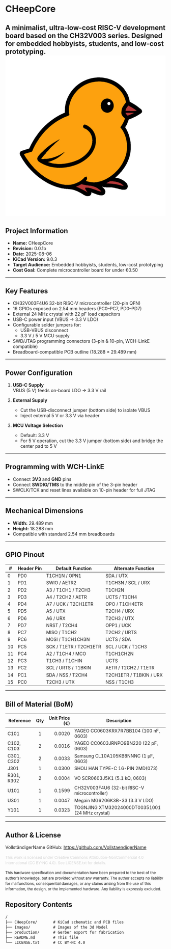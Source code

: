 # CHeepCore

A minimalist, ultra-low-cost RISC-V development board based on the CH32V003 series. Designed for embedded hobbyists, students, and low-cost prototyping.
![Logo CHeepCore](images/Cheep.png "CHeepCore Logo")
---

## Project Information

- **Name:** CHeepCore  
- **Revision:** 0.0.1b  
- **Date:** 2025-08-06  
- **KiCad Version:** 9.0.3  
- **Target Audience:** Embedded hobbyists, students, low-cost prototyping  
- **Cost Goal:** Complete microcontroller board for under €0.50  

---

## Key Features

- CH32V003F4U6 32-bit RISC-V microcontroller (20-pin QFN)  
- 16 GPIOs exposed on 2.54 mm headers (PC0–PC7, PD0–PD7)  
- External 24 MHz crystal with 22 pF load capacitors  
- USB-C power input (VBUS → 3.3 V LDO)  
- Configurable solder jumpers for:  
  - USB-VBUS disconnect  
  - 3.3 V / 5 V MCU supply  
- SWD/JTAG programming connectors (3-pin & 10-pin, WCH-LinkE compatible)  
- Breadboard-compatible PCB outline (18.288 × 29.489 mm)  

---

## Power Configuration

1. **USB-C Supply**  
   VBUS (5 V) feeds on-board LDO → 3.3 V rail  

2. **External Supply**  
   - Cut the USB-disconnect jumper (bottom side) to isolate VBUS  
   - Inject external 5 V or 3.3 V via header  

3. **MCU Voltage Selection**  
   - Default: 3.3 V  
   - For 5 V operation, cut the 3.3 V jumper (bottom side) and bridge the center pad to 5 V  

---

## Programming with WCH-LinkE

- Connect **3V3** and **GND** pins  
- Connect **SWDIO/TMS** to the middle pin of the 3-pin header  
- SWCLK/TCK and reset lines available on 10-pin header for full JTAG  

---

## Mechanical Dimensions

- **Width:** 29.489 mm  
- **Height:** 18.288 mm  
- Compatible with standard 2.54 mm breadboards  

---

## GPIO Pinout

| #   | Header Pin | Default Function            | Alternate Function                 |
| --- | ---------- | --------------------------- | ---------------------------------- |
| 0   | PD0        | T1CH1N / OPN1               | SDA / UTX                          |
| 1   | PD1        | SWIO / AETR2                | T1CH3N / SCL / URX                 |
| 2   | PD2        | A3 / T1CH1 / T2CH3          | T1CH2N                             |
| 3   | PD3        | A4 / T2CH2 / AETR           | UCTS / T1CH4                       |
| 4   | PD4        | A7 / UCK / T2CH1ETR         | OPO / T1CH4ETR                     |
| 5   | PD5        | A5 / UTX                    | T2CH4 / URX                        |
| 6   | PD6        | A6 / URX                    | T2CH3 / UTX                        |
| 7   | PD7        | NRST / T2CH4                | OPP1 / UCK                         |
| 8   | PC7        | MISO / T1CH2                | T2CH2 / URTS                       |
| 9   | PC6        | MOSI / T1CH1CH3N            | UCTS / SDA                         |
| 10  | PC5        | SCK / T1ETR / T2CH1ETR      | SCL / UCK / T1CH3                  |
| 11  | PC4        | A2 / T1CH4 / MCO            | T1CH1CH2N                          |
| 12  | PC3        | T1CH3 / T1CHIN              | UCTS                               |
| 13  | PC2        | SCL / URTS / T1BKIN         | AETR / T2CH2 / T1ETR               |
| 14  | PC1        | SDA / NSS / T2CH4           | T2CH1ETR / T1BKIN / URX            |
| 15  | PC0        | T2CH3 / UTX                 | NSS / T1CH3                        |

---
## Bill of Material (BoM)

| Reference     | Qty | Unit Price (€) | Description                                     |
|---------------|:---:|---------------:|-------------------------------------------------|
| C101          |  1  |        0.0020  | YAGEO CC0603KRX7R7BB104 (100 nF, 0603)          |
| C102, C103    |  2  |        0.0016  | YAGEO CC0603JRNPO9BN220 (22 pF, 0603)           |
| C301, C302    |  2  |        0.0033  | Samsung CL10A105KB8NNNC (1 µF, 0603)            |
| J301          |  1  |        0.0300  | SHOU HAN TYPE-C 16-PIN 2MD(073)                 |
| R301, R302    |  2  |        0.0004  | VO SCR0603J5K1 (5.1 kΩ, 0603)                   |
| U101          |  1  |        0.1599  | CH32V003F4U6 (32-bit RISC-V microcontroller)     |
| U301          |  1  |        0.0047  | Megain MG6206K3B-33 (3.3 V LDO)                  |
| Y101          |  1  |        0.0323  | TOGNJING XTM32024000DT00351001 (24 MHz crystal) |


---

## Author & License

   VollständigerName  GitHub: https://github.com/VollstaendigerName

   <small><span style="color:lightgrey;">
   This work is licensed under Creative Commons Attribution-NonCommercial 4.0 International (CC BY-NC 4.0). See LICENSE.txt for details.

   This hardware specification and documentation have been prepared to the best of the author’s knowledge, but are provided without any warranty. The author accepts no liability for malfunctions, consequential damages, or any claims arising from the use of this information, the design, or the implemented hardware. Any liability is expressly excluded.
   </span></small>

## Repository Contents

```text
/
├── CHeepCore/       # KiCad schematic and PCB files
├── Images/          # Images of the 3d Model
├── production/      # Gerber export for fabrication   
├── README.md        # This file  
└── LICENSE.txt      # CC BY-NC 4.0  

